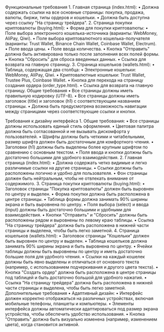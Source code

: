 Функциональные требования
1. 
Главная страница (index.html):
• Должна содержать ссылки на все основные страницы: покупка, продажа, валюты, биржи, типы ордеров и кошельки.
• Должна быть доступна через ссылку "На страницу трейдера".
2. 
Страница покупки криптовалюты (buying.html):
• Форма для покупки криптовалюты:
• Поле выбора электронного кошелька-источника (варианты: WebMoney, AliPay, Qiwi).
• Поле выбора криптовалютного кошелька-получателя (варианты: Trust Wallet, Binance Chain Wallet, Coinbase Wallet, Electrum).
• Поле ввода цены.
• Поле ввода количества.
• Кнопка "Отправить" должна быть активирована только после заполнения всех полей формы.
• Кнопка "Сбросить" для сброса введенных данных.
• Ссылка для возврата на главную страницу.
3. 
Страница кошельков (wallets.html):
• Таблица, содержащая два столбца:
• Электронные кошельки: WebMoney, AliPay, Qiwi.
• Криптовалютные кошельки: Trust Wallet, Trustee Plus, Coinbase Wallet.
• Кнопка для перехода на страницу создания ордера (order_type.html).
• Ссылка для возврата на главную страницу.
Общие требования
• Все страницы должны иметь правильную кодировку (UTF-8).
• Все страницы должны иметь заголовок (title) и заголовок (h1) с соответствующим названием страницы.
• Должна быть предусмотрена возможность навигации между страницами через соответствующие ссылки и кнопки.

Требования к дизайну интерфейса
1. 
Общие требования:
• Все страницы должны использовать единый стиль оформления.
• Цветовая палитра должна быть согласованной и не вызывать дискомфорта у пользователей.
• Шрифты должны быть четкими и читабельными, размер шрифта должен быть достаточным для комфортного чтения.
• Заголовки (h1) должны быть выделены более крупным шрифтом по сравнению с основным текстом.
• Поля ввода и кнопки должны быть достаточно большими для удобного взаимодействия.
2. 
Главная страница (index.html):
• Должна содержать четко видимые и легко различимые ссылки на другие страницы.
• Ссылки должны быть расположены логично и удобно для пользователя.
• Фон страницы должен быть нейтральным, чтобы не отвлекать внимание от содержимого.
3. 
Страница покупки криптовалюты (buying.html):
• Заголовок страницы "Покупка криптовалюты" должен быть выровнен по центру и выделен.
• Форма покупки должна быть расположена в центре страницы.
• Таблица формы должна занимать 90% ширины экрана и быть выровнена по центру.
• Поля выбора (select) и ввода (input) должны быть достаточно большими и удобными для взаимодействия.
• Кнопки "Отправить" и "Сбросить" должны быть расположены рядом и выровнены по левому краю таблицы.
• Ссылка "На страницу трейдера" должна быть расположена в нижней части страницы и выделена, чтобы быть легко заметной.
4. 
Страница кошельков (wallets.html):
• Заголовок страницы "Кошельки" должен быть выровнен по центру и выделен.
• Таблица кошельков должна занимать 90% ширины экрана и быть выровнена по центру.
• Ячейки таблицы должны быть выровнены по центру и иметь достаточно большие поля для удобного чтения.
• Ссылки на каждый кошелек должны быть явно выделены и отличаться от основного текста (например, с использованием подчеркивания и другого цвета текста).
• Кнопка "Создать ордер" должна быть расположена в центре страницы под таблицей и быть достаточно большой для удобного нажатия.
• Ссылка "На страницу трейдера" должна быть расположена в нижней части страницы и выделена, чтобы быть легко заметной.
Дополнительные требования
• 
Адаптивный дизайн:
• Интерфейс должен корректно отображаться на различных устройствах, включая мобильные телефоны, планшеты и компьютеры.
• Элементы интерфейса должны автоматически адаптироваться под размер экрана устройства, чтобы обеспечить удобство использования.
• Кнопка "Отправить" должна быть визуально изменена (например, изменением цвета), когда становится активной.
